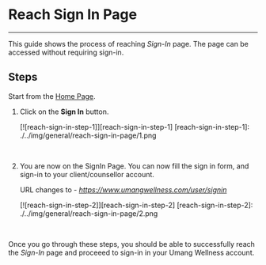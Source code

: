 # Reach Sign In Page

---

This guide shows the process of reaching _Sign-In_ page.
The page can be accessed without requiring sign-in.

## Steps

Start from the [Home Page](https://www.umangwellness.com).

1. Click on the **Sign In** button.

    [![reach-sign-in-step-1]][reach-sign-in-step-1]
    [reach-sign-in-step-1]: ./../img/general/reach-sign-in-page/1.png

    <br/>

2. You are now on the SignIn Page. You can now fill the sign in form, and sign-in to your client/counsellor account.

    URL changes to - _https://www.umangwellness.com/user/signin_

    [![reach-sign-in-step-2]][reach-sign-in-step-2]
    [reach-sign-in-step-2]: ./../img/general/reach-sign-in-page/2.png

    <br/>

Once you go through these steps, you should be able to successfully reach the _Sign-In_ page and proceeed to sign-in in your Umang Wellness account.